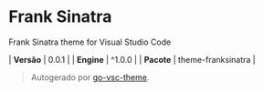 # Frank Sinatra

Frank Sinatra theme for Visual Studio Code

| **Versão** | 0.0.1 |
| **Engine** | ^1.0.0 |
| **Pacote** | theme-franksinatra |

> Autogerado por [go-vsc-theme](https://github.com/natalbu/go-vsc-theme).
